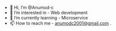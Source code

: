 - 👋 Hi, I’m @Anumod-c
- 👀 I’m interested in  - Web development
- 🌱 I’m currently learning - Microservice
- 📫 How to reach me  -  anumodc2001@gmail.com
.

<!---
Anumod-c/Anumod-c is a ✨ special ✨ repository because its `README.md` (this file) appears on your GitHub profile.
You can click the Preview link to take a look at your changes.
--->
